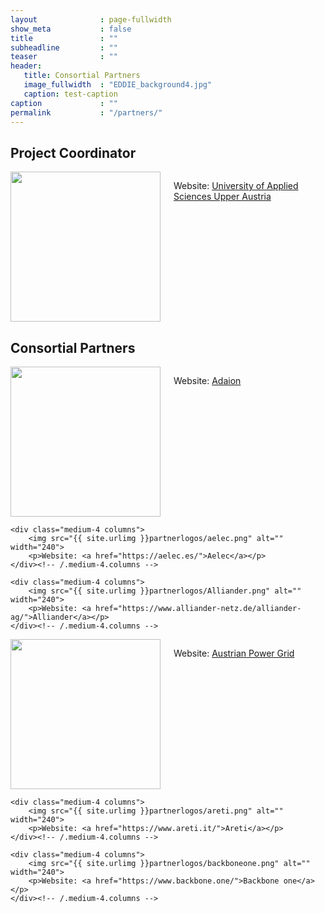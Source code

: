 ```yaml
---
layout              : page-fullwidth
show_meta           : false
title               : ""
subheadline         : ""
teaser              : ""
header:
   title: Consortial Partners
   image_fullwidth  : "EDDIE_background4.jpg"
   caption: test-caption
caption             : ""
permalink           : "/partners/"
---
```

## Project Coordinator
<div class="row t60">
    <div class="medium-6 columns b30">
        <img src="{{ site.urlimg }}partnerlogos/fhooe.jpg" alt="" width="240">
        <p>Website: <a href="https://fh-ooe.at/en">University of Applied Sciences Upper Austria</a></p>
    </div><!-- /.medium-6.columns -->
</div><!-- /.row -->

## Consortial Partners
<div class="row t30">
    <div class="medium-4 columns">
        <img src="{{ site.urlimg }}partnerlogos/Adaion.png" alt="" width="240">
        <p>Website: <a href="https://www.adaion.energy/">Adaion</a></p>
    </div><!-- /.medium-4.columns -->

    <div class="medium-4 columns">
        <img src="{{ site.urlimg }}partnerlogos/aelec.png" alt="" width="240">
        <p>Website: <a href="https://aelec.es/">Aelec</a></p>
    </div><!-- /.medium-4.columns -->

    <div class="medium-4 columns">
        <img src="{{ site.urlimg }}partnerlogos/Alliander.png" alt="" width="240">
        <p>Website: <a href="https://www.alliander-netz.de/alliander-ag/">Alliander</a></p>
    </div><!-- /.medium-4.columns -->
</div><!-- /.row -->

<div class="row t30">
    <div class="medium-4 columns">
        <img src="{{ site.urlimg }}partnerlogos/apg.png" alt="" width="240">
        <p>Website: <a href="https://www.apg.at/en/">Austrian Power Grid</a></p>
    </div><!-- /.medium-4.columns -->

    <div class="medium-4 columns">
        <img src="{{ site.urlimg }}partnerlogos/areti.png" alt="" width="240">
        <p>Website: <a href="https://www.areti.it/">Areti</a></p>
    </div><!-- /.medium-4.columns -->

    <div class="medium-4 columns">
        <img src="{{ site.urlimg }}partnerlogos/backboneone.png" alt="" width="240">
        <p>Website: <a href="https://www.backbone.one/">Backbone one</a></p>
    </div><!-- /.medium-4.columns -->
</div><!-- /.row -->
